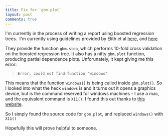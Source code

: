 ```yaml
---
title: Fix for `gbm.plot`
layout: post
comments: true
---
```


I'm currently in the process of writing a report using boosted regression trees.  I'm currently using guidelines provided by Elith et al [here](http://avesbiodiv.mncn.csic.es/estadistica/bt1.pdf), and [here](http://cran.r-project.org/web/packages/dismo/vignettes/brt.pdf)

They provide the function `gbm.step`, which performs 10-fold cross validation on the boosted regression tree. It also has a nifty `gbm.plot` function, producing partial dependence plots. Unforunately, it kept giving me this error:

> `Error: could not find function "windows"`

This means that the function `windows()` is being called inside `gbm.plot()`. So I looked into what the heck `windows` is and it turns out it opens a graphics device, but is the command reserved for windows machines - I use a mac, and the equivalent command is `X11()`. I found this out thanks to [this website](http://doingbayesiandataanalysis.blogspot.com.au/2011/09/for-linux-macos-users-easy-fix-for.html).

So I simply found the source code for `gbm.plot`, and replaced `windows()` with `X11()`

Hopefully this will prove helpful to someone.